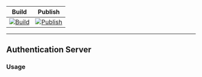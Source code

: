 
| Build  | Publish  | 
|--------------|----------------|
|  [![Build](https://github.com/CourierMgmt/auth-ms/actions/workflows/ci.yml/badge.svg)](https://github.com/CourierMgmt/auth-ms/actions/workflows/build-workflow.yml)           | [![Publish](https://github.com/CourierMgmt/auth-ms/actions/workflows/cd.yml/badge.svg)](https://github.com/CourierMgmt/auth-ms/actions/workflows/publish-workflow.yml) |
---

## Authentication Server
### Usage
